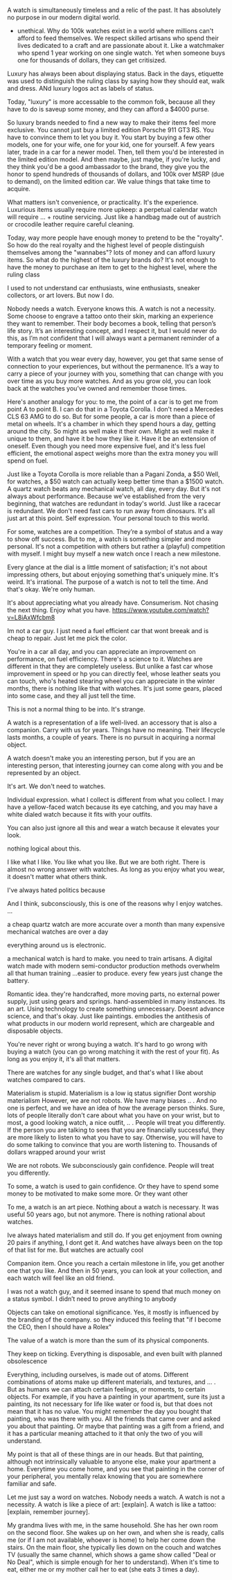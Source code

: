 A watch is simultaneously timeless and a relic of the past. It has absolutely no purpose in our modern digital world.


- unethical. Why do 100k watches exist in a world where millions can't afford to feed themselves.
We respect skilled artisans who spend their lives dedicated to a craft and are passionate about it. Like a watchmaker who spend 1 year working on one single watch. Yet when someone buys one for thousands of dollars, they can get critisized. 

Luxury has always been about displaying status. Back in the days, etiquette was used to distinguish the ruling class by saying how they should eat, walk and dress. ANd luxury logos act as labels of status.

Today, "luxury" is more accessable to the common folk, because all they have to do is saveup some money, and they can afford a $4000 purse.

So luxury brands needed to find a new way to make their items feel more exclusive. You cannot just buy a limited edition Porsche 911 GT3 RS. You have to convince them to let you buy it. You start by buying a few other models, one for your wife, one for your kid, one for yourself. A few years later, trade in a car for a newer model. Then, tell them you'd be interested in the limited edition model. And then maybe, just maybe, if you're lucky, and they think you'd be a good ambassador to the brand, they give you the honor to spend hundreds of thousands of dollars, and 100k over MSRP (due to demand), on the limited edition car. We value things that take time to acquire.

What matters isn't convenience, or practicality. It's the experience. Luxurious items usually require more upkeep: a perpetual calendar watch will require ... + routine servicing.
Just like a handbag made out of austrich or crocodile leather require careful cleaning. 

Today, way more people have enough money to pretend to be the "royalty". So how do the real royalty and the highest level of people distinguish themselves among the "wannabes"? lots of money and can afford luxury items. So what do the highest of the luxury brands do? It's not enough to have the money to purchase an item to get to the highest level, where the ruling class



I used to not understand car enthusiasts, wine enthusiasts, sneaker collectors, or art lovers. But now I do.

Nobody needs a watch. Everyone knows this. A watch is not a necessity. Some choose to engrave a tattoo onto their skin, marking an experience they want to remember. Their body becomes a book, telling that person’s life story. It’s an interesting concept, and I respect it, but I would never do this, as I’m not confident that I will always want a permanent reminder of a temporary feeling or moment.

With a watch that you wear every day, however, you get that same sense of connection to your experiences, but without the permanence. It’s a way to carry a piece of your journey with you, something that can change with you over time as you buy more watches. And as you grow old, you can look back at the watches you’ve owned and remember those times.

Here's another analogy for you: to me, the point of a car is to get me from point A to point B. I can do that in a Toyota Corolla. I don't need a Mercedes CLS 63 AMG to do so. But for some people, a car is more than a piece of metal on wheels. It's a chamber in which they spend hours a day, getting around the city. So might as well make it their own. Might as well make it unique to them, and have it be how they like it. Have it be an extension of oneself. Even though you need more expensive fuel, and it's less fuel efficient, the emotional aspect weighs more than the extra money you will spend on fuel.

Just like a Toyota Corolla is more reliable than a Pagani Zonda, a $50 Well, for watches, a $50 watch can actually keep better time than a $1500 watch. A quartz watch beats any mechanical watch, all day, every day. But it's not always about performance. Because we've established from the very beginning, that watches are redundant in today's world. Just like a racecar is redundant. We don't need fast cars to run away from dinosaurs. It's all just art at this point. Self expression. Your personal touch to this world.

For some, watches are a competition. They’re a symbol of status and a way to show off success. But to me, a watch is something simpler and more personal. It's not a competition with others but rather a (playful) competition with myself. I might buy myself a new watch once I reach a new milestone. 

Every glance at the dial is a little moment of satisfaction; it's not about impressing others, but about enjoying something that's uniquely mine. It's weird. It's irrational. The purpose of a watch is not to tell the time. And that's okay. We're only human.

It's about appreciating what you already have. 
Consumerism. Not chasing the next thing. Enjoy what you have. 
https://www.youtube.com/watch?v=L8iAxWfcbm8

Im not a car guy. I just need a fuel efficient car that wont breeak and is cheap to repair. Just let me pick the color.

You're in a car all day, and you can appreciate an improvement on performance, on fuel efficiency. There's a science to it.
Watches are different in that they are completely useless.
But unlike a fast car whose improvement in speed or hp you can directly feel, whose leather seats you can touch, who's heated stearing wheel you can appreciate in the winter months, there is nothing like that with watches. It's just some gears, placed into some case, and they all just tell the time.

This is not a normal thing to be into. It's strange.

A watch is a representation of a life well-lived. an accessory that is also a companion. Carry with us for years. Things have no meaning. Their lifecycle lasts months, a couple of years. There is no pursuit in acquiring a normal object.

A watch doesn't make you an interesting person, but if you are an interesting person, that interesting journey can come along with you and be represented by an object.

It's art. We don't need to watches.

Individual expression. what I collect is different from what you collect. I may have a yellow-faced watch because its eye catching, and you may have a white dialed watch because it fits with your outfits.

You can also just ignore all this and wear a watch because it elevates your 
look. 

nothing logical about this.

I like what I like. You like what you like. But we are both right. There is almost no wrong answer with watches. As long as you enjoy what you wear, it doesn't matter what others think.

I've always hated politics because 

And I think, subconsciously, this is one of the reasons why I enjoy watches. ...

a cheap quartz watch are more accurate over a month than many expensive mechanical watches are over a day

everything around us is electronic.

a mechanical watch is hard to make. you need to train artisans. A digital watch made with modern semi-conductor production methods overwhelm all that human training ...easier to produce.  every few years just change the battery.

Romantic idea. they're handcrafted, more moving parts, no external power supply, just using gears and springs. hand-assembled in many instances. Its an art. Using technology to create something unnecessary. Doesnt advance science, and that's okay. Just like paintings. embodies the antithesis of what products in our modern world represent, which are chargeable and disposable objects. 

You're never right or wrong buying a watch.
It's hard to go wrong with buying a watch (you can go wrong matching it with the rest of your fit). As long as you enjoy it, it's all that matters.

There are watches for any single budget, and that's what I like about watches compared to cars.

Materialism is stupid. 
Materialism is a low iq status signifier
Dont worship materialism
However, we are not robots. We have many biases .. . And no one is perfect, and we have an idea of how the average person thinks. Sure, lots of people literally don't care about what you have on your wrist, but to most, a good looking watch, a nice outfit, .. . People will treat you differently. If the person you are talking to sees that you are financially successful, they are more likely to listen to what you have to say. Otherwise, you will have to do some talking to convince that you are worth listening to. Thousands of dollars wrapped around your wrist 

We are not robots. We subconsciously gain confidence. People will treat you differently.

To some, a watch is used to gain confidence. Or they have to spend some money to be motivated to make some more. Or they want other 

To me, a watch is an art piece. Nothing about a watch is necessary. It was useful 50 years ago, but not anymore. There is nothing rational about watches. 

Ive always hated materialism and still do. If you get enjoyment from owning 20 pairs if anything, I dont get it. And watches have always been on the top of that list for me. But watches are actually cool

Companion item. Once you reach a certain milestone in life, you get another one that you like. And then in 50 years, you can look at your collection, and each watch will feel like an old friend.

 I was not a watch guy, and it seemed insane to spend that much money on a status symbol. I didn’t need to prove anything to anybody

Objects can take on emotional significance. Yes, it mostly is influenced by the branding of the company. so they induced this feeling that "if I become the CEO, then I should have a Rolex"

The value of a watch is more than the sum of its physical components.

They keep on ticking. Everything is disposable, and even built with planned obsolescence 

Everything, including ourselves, is made out of atoms. Different combinations of atoms make up different materials, and textures, and ... . But as humans we can attach certain feelings, or moments, to certain objects. For example, if you have a painting in your apartment, sure its just a painting, its not necessary for life like water or food is, but that does not mean that it has no value. You might remember the day you bought that painting, who was there with you. All the friends that came over and asked you about that painting. Or maybe that painting was a gift from a friend, and it has a particular meaning attached to it that only the two of you will understand. 

My point is that all of these things are in our heads. But that painting, although not intrinsically valuable to anyone else, make your apartment a home. Everytime you come home, and you see that painting in the corner of your peripheral, you mentally relax knowing that you are somewhere familiar and safe.


Let me just say a word on watches. Nobody needs a watch. A watch is not a necessity. A watch is like a piece of art: [explain]. A watch is like a tattoo: [explain, remember journey]. 





My grandma lives with me, in the same household. She has her own room on the second floor. She wakes up on her own, and when she is ready, calls me (or if I am not available, whoever is home) to help her come down the stairs. On the main floor, she typically lies down on the couch and watches TV (usually the same channel, which shows a game show called "Deal or No Deal", which is simple enough for her to understand). When it's time to eat, either me or my mother call her to eat (she eats 3 times a day). 